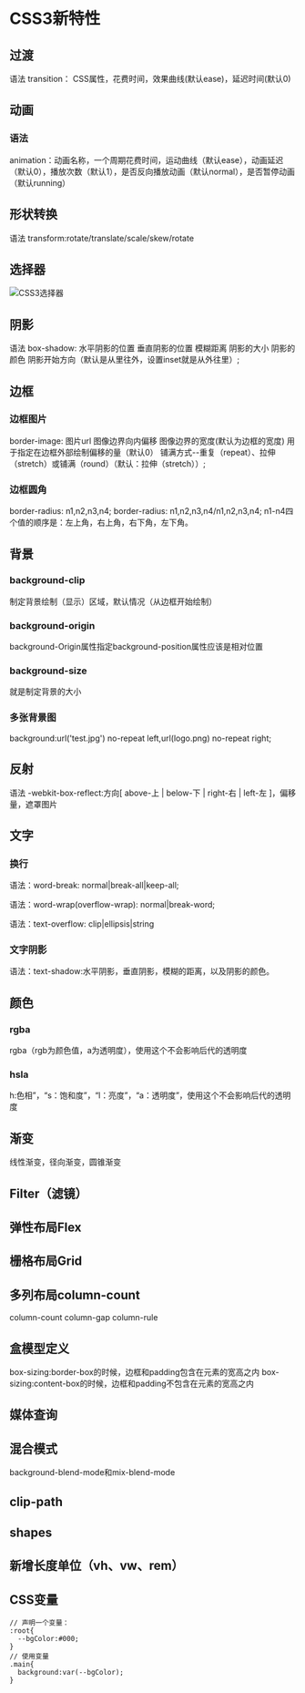# CSS3新特性

## 过渡

语法
transition： CSS属性，花费时间，效果曲线(默认ease)，延迟时间(默认0)

## 动画

### 语法

animation：动画名称，一个周期花费时间，运动曲线（默认ease），动画延迟（默认0），播放次数（默认1），是否反向播放动画（默认normal），是否暂停动画（默认running）

## 形状转换

语法
transform:rotate/translate/scale/skew/rotate

## 选择器

![CSS3选择器](https://user-gold-cdn.xitu.io/2017/11/15/15fbf40815f2e26b?imageView2/0/w/1280/h/960/format/webp/ignore-error/1)

## 阴影

语法
box-shadow: 水平阴影的位置 垂直阴影的位置 模糊距离 阴影的大小 阴影的颜色 阴影开始方向（默认是从里往外，设置inset就是从外往里）;

## 边框

### 边框图片

border-image: 图片url 图像边界向内偏移 图像边界的宽度(默认为边框的宽度) 用于指定在边框外部绘制偏移的量（默认0） 铺满方式--重复（repeat）、拉伸（stretch）或铺满（round）（默认：拉伸（stretch））;

### 边框圆角

border-radius: n1,n2,n3,n4;
border-radius: n1,n2,n3,n4/n1,n2,n3,n4;
n1-n4四个值的顺序是：左上角，右上角，右下角，左下角。

## 背景

### background-clip

制定背景绘制（显示）区域，默认情况（从边框开始绘制）

### background-origin

background-Origin属性指定background-position属性应该是相对位置

### background-size

就是制定背景的大小

### 多张背景图

background:url('test.jpg') no-repeat left,url(logo.png) no-repeat right;

## 反射

语法
-webkit-box-reflect:方向[ above-上 | below-下 | right-右 | left-左 ]，偏移量，遮罩图片

## 文字

### 换行

语法：word-break: normal|break-all|keep-all;

语法：word-wrap(overflow-wrap): normal|break-word;

语法：text-overflow: clip|ellipsis|string

### 文字阴影

语法：text-shadow:水平阴影，垂直阴影，模糊的距离，以及阴影的颜色。

## 颜色

### rgba

rgba（rgb为颜色值，a为透明度），使用这个不会影响后代的透明度

### hsla

h:色相”，“s：饱和度”，“l：亮度”，“a：透明度”，使用这个不会影响后代的透明度

## 渐变

线性渐变，径向渐变，圆锥渐变

## Filter（滤镜）

## 弹性布局Flex

## 栅格布局Grid

## 多列布局column-count

column-count
column-gap
column-rule

## 盒模型定义

box-sizing:border-box的时候，边框和padding包含在元素的宽高之内
box-sizing:content-box的时候，边框和padding不包含在元素的宽高之内

## 媒体查询

## 混合模式

background-blend-mode和mix-blend-mode

## clip-path

## shapes

## 新增长度单位（vh、vw、rem）

## CSS变量

```()
// 声明一个变量：
:root{
  --bgColor:#000;
}
// 使用变量
.main{
  background:var(--bgColor);
}
```
